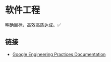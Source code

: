 # 软件工程

明确目标，高效高质达成。✅

## 链接

- [Google Engineering Practices Documentation](https://github.com/google/eng-practices)
